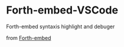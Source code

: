 # Forth-embed-VSCode
Forth-embed syntaxis highlight and debuger

from [Forth-embed](https://github.com/KorolevSoftware/Forth-embed)
